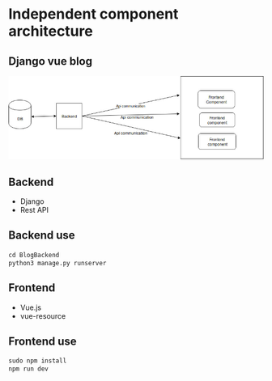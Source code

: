 # Independent component architecture 
## Django vue blog

![independent component architecture](docs/api.jpg)


## Backend
- Django
- Rest API
## Backend use
```
cd BlogBackend
python3 manage.py runserver

```

## Frontend
- Vue.js
- vue-resource
## Frontend use
```
sudo npm install
npm run dev

```